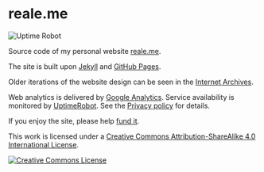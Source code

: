 # reale.me

![Uptime Robot](https://img.shields.io/uptimerobot/status/m780960492-c804829046b7e1c4637ce079)

Source code of my personal website [reale.me](https://reale.me).

The site is built upon [Jekyll](https://jekyllrb.com/) and [GitHub Pages](https://pages.github.com/).

Older iterations of the website design can be seen in the [Internet Archives](https://web.archive.org/web/*/https://reale.me/).

Web analytics is delivered by [Google Analytics](https://www.google.com/analytics/). Service availability is monitored by [UptimeRobot](https://uptimerobot.com/). See the [Privacy policy](https://www.iubenda.com/privacy-policy/20569279) for details.

If you enjoy the site, please help [fund it](https://flattr.com/@reale).

This work is licensed under a <a rel="license" href="http://creativecommons.org/licenses/by-sa/4.0/">Creative Commons Attribution-ShareAlike 4.0 International License</a>.

<a rel="license" href="http://creativecommons.org/licenses/by-sa/4.0/"><img alt="Creative Commons License" style="border-width:0" src="https://i.creativecommons.org/l/by-sa/4.0/88x31.png" /></a>

